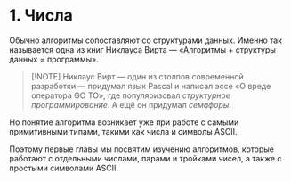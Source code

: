 # 1. Числа

Обычно алгоритмы сопоставляют со структурами данных.
Именно так называется одна из книг Никлауса Вирта — «Алгоритмы + структуры данных = программы».

> [!NOTE] Никлаус Вирт — один из столпов современной разработки — придумал язык Pascal и написал эссе «О вреде оператора GO TO», где популяризовал *структурное программирование*. А ещё он придумал *семафоры*.

Но понятие алгоритма возникает уже при работе с самыми примитивными типами, такими как числа и символы ASCII.

Поэтому первые главы мы посвятим изучению алгоритмов, которые работают с отдельными числами, парами и тройками чисел, а также с простыми символами ASCII.
